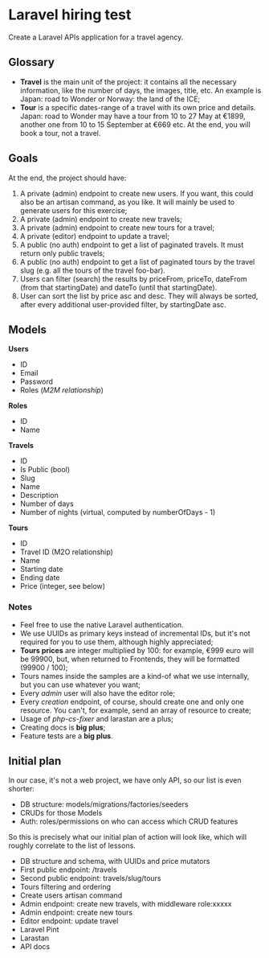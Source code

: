 # Laravel hiring test

Create a Laravel APIs application for a travel agency.

## Glossary

- **Travel** is the main unit of the project: it contains all the necessary information, like the number of days, the images, title, etc. An example is Japan: road to Wonder or Norway: the land of the ICE;
- **Tour** is a specific dates-range of a travel with its own price and details. Japan: road to Wonder may have a tour from 10 to 27 May at €1899, another one from 10 to 15 September at €669 etc. At the end, you will book a tour, not a travel.

## Goals

At the end, the project should have:

1. A private (admin) endpoint to create new users. If you want, this could also be an artisan command, as you like. It will mainly be used to generate users for this exercise;
2. A private (admin) endpoint to create new travels;
3. A private (admin) endpoint to create new tours for a travel;
4. A private (editor) endpoint to update a travel;
5. A public (no auth) endpoint to get a list of paginated travels. It must return only public travels;
6. A public (no auth) endpoint to get a list of paginated tours by the travel slug (e.g. all the tours of the travel foo-bar).
7. Users can filter (search) the results by priceFrom, priceTo, dateFrom (from that startingDate) and dateTo (until that startingDate).
8. User can sort the list by price asc and desc. They will always be sorted, after every additional user-provided filter, by startingDate asc.

## Models

**Users**

- ID
- Email
- Password
- Roles (*M2M relationship*)

**Roles**

- ID
- Name

**Travels**
- ID
- Is Public (bool)
- Slug
- Name
- Description
- Number of days
- Number of nights (virtual, computed by numberOfDays - 1)

**Tours**
- ID
- Travel ID (M2O relationship)
- Name
- Starting date
- Ending date
- Price (integer, see below)

### Notes

- Feel free to use the native Laravel authentication.
- We use UUIDs as primary keys instead of incremental IDs, but it's not required for you to use them, although highly appreciated;
- **Tours prices** are integer multiplied by 100: for example, €999 euro will be 99900, but, when returned to Frontends, they will be formatted (99900 / 100);
- Tours names inside the samples are a kind-of what we use internally, but you can use whatever you want;
- Every *admin* user will also have the editor role;
- Every *creation* endpoint, of course, should create one and only one resource. You can't, for example, send an array of resource to create;
- Usage of *php-cs-fixer* and larastan are a plus;
- Creating docs is **big plus**;
- Feature tests are a **big plus**.

## Initial plan

In our case, it's not a web project, we have only API, so our list is even shorter:

- DB structure: models/migrations/factories/seeders
- CRUDs for those Models
- Auth: roles/permissions on who can access which CRUD features

So this is precisely what our initial plan of action will look like, which will roughly correlate to the list of lessons.

- DB structure and schema, with UUIDs and price mutators
- First public endpoint: /travels
- Second public endpoint: travels/slug/tours
- Tours filtering and ordering
- Create users artisan command
- Admin endpoint: create new travels, with middleware role:xxxxx
- Admin endpoint: create new tours
- Editor endpoint: update travel
- Laravel Pint
- Larastan
- API docs
